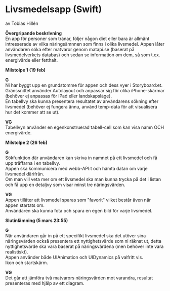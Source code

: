 # Livsmedelsapp (Swift)
av Tobias Hillén

<b>Övergripande beskrivning</b><br>
En app för personer som tränar, följer någon diet eller bara är allmänt intresserade av vilka näringsämnnen som finns i olika livsmedel.
Appen låter användaren söka efter matvaror genom matapi.se (baserat på livsmedelverkets databas) och sedan se information om dem, så som t.ex. energivärde eller fetthalt.<br>


<b>Milstolpe 1 (19 feb)</b><br>

<b>G</b><br>
Ni har byggt upp en grundstomme för appen och dess vyer i Storyboard:et.<br>
Gränssnittet använder Autolayout och anpassar sig för olika iPhone-skärmar (behöver ej anpassas för iPad eller landskapsläge).<br>
En tabellvy ska kunna presentera resultatet av användarens sökning efter livsmedel (behöver ej fungera ännu, använd temp-data för att visualisera hur det kommer att se ut).<br>

<b>VG</b><br>
Tabellvyn använder en egenkonstruerad tabell-cell som kan visa namn OCH energivärde.<br>


<b>Milstolpe 2 (26 feb)</b><br>

<b>G</b><br>
Sökfunktion där användaren kan skriva in namnet på ett livsmedel och få upp träffarna i en tabellvy.<br>
Appen ska kommunicera med webb-API:t och hämta datan om varje livsmedel därifrån.<br>
Om man vill veta mer om ett livsmedel ska man kunna trycka på det i listan och få upp en detaljvy som visar minst tre näringsvärden.<br>

<b>VG</b><br>
Appen tillåter att livsmedel sparas som "favorit" vilket består även när appen startats om.<br>
Användaren ska kunna fota och spara en egen bild för varje livsmedel.<br>


<b>Slutinlämning (5 mars 23:55)</b><br>

<b>G</b><br>
När användaren går in på ett specifikt livsmedel ska det utöver sina näringsvärden också presentera ett nyttighetsvärde som ni räknat ut, detta nyttighetsvärde ska vara baserat på näringsvärdena (men behöver inte vara realistiskt).<br>
Appen använder både UIAnimation och UIDynamics på valfritt vis.<br>
Ikon och startskärm.<br>

<b>VG</b><br>
Det går att jämföra två matvarors näringsvärden mot varandra, resultat presenteras med hjälp av ett diagram.<br>
